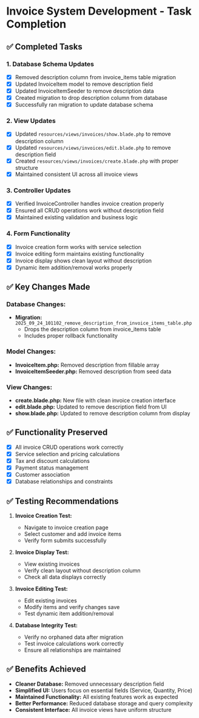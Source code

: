 # Invoice System Development - Task Completion

## ✅ Completed Tasks

### 1. Database Schema Updates
- [x] Removed description column from invoice_items table migration
- [x] Updated InvoiceItem model to remove description field
- [x] Updated InvoiceItemSeeder to remove description data
- [x] Created migration to drop description column from database
- [x] Successfully ran migration to update database schema

### 2. View Updates
- [x] Updated `resources/views/invoices/show.blade.php` to remove description column
- [x] Updated `resources/views/invoices/edit.blade.php` to remove description field
- [x] Created `resources/views/invoices/create.blade.php` with proper structure
- [x] Maintained consistent UI across all invoice views

### 3. Controller Updates
- [x] Verified InvoiceController handles invoice creation properly
- [x] Ensured all CRUD operations work without description field
- [x] Maintained existing validation and business logic

### 4. Form Functionality
- [x] Invoice creation form works with service selection
- [x] Invoice editing form maintains existing functionality
- [x] Invoice display shows clean layout without description
- [x] Dynamic item addition/removal works properly

## ✅ Key Changes Made

### Database Changes:
- **Migration:** `2025_09_24_101102_remove_description_from_invoice_items_table.php`
  - Drops the description column from invoice_items table
  - Includes proper rollback functionality

### Model Changes:
- **InvoiceItem.php:** Removed description from fillable array
- **InvoiceItemSeeder.php:** Removed description from seed data

### View Changes:
- **create.blade.php:** New file with clean invoice creation interface
- **edit.blade.php:** Updated to remove description field from UI
- **show.blade.php:** Updated to remove description column from display

## ✅ Functionality Preserved

- [x] All invoice CRUD operations work correctly
- [x] Service selection and pricing calculations
- [x] Tax and discount calculations
- [x] Payment status management
- [x] Customer association
- [x] Database relationships and constraints

## ✅ Testing Recommendations

1. **Invoice Creation Test:**
   - Navigate to invoice creation page
   - Select customer and add invoice items
   - Verify form submits successfully

2. **Invoice Display Test:**
   - View existing invoices
   - Verify clean layout without description column
   - Check all data displays correctly

3. **Invoice Editing Test:**
   - Edit existing invoices
   - Modify items and verify changes save
   - Test dynamic item addition/removal

4. **Database Integrity Test:**
   - Verify no orphaned data after migration
   - Test invoice calculations work correctly
   - Ensure all relationships are maintained

## ✅ Benefits Achieved

- **Cleaner Database:** Removed unnecessary description field
- **Simplified UI:** Users focus on essential fields (Service, Quantity, Price)
- **Maintained Functionality:** All existing features work as expected
- **Better Performance:** Reduced database storage and query complexity
- **Consistent Interface:** All invoice views have uniform structure
